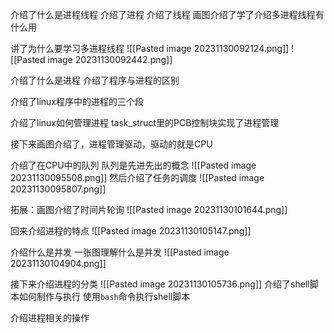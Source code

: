 介绍了什么是进程线程
介绍了进程
介绍了线程
画图介绍了学了介绍多进程线程有什么用

讲了为什么要学习多进程线程
![[Pasted image 20231130092124.png]]
![[Pasted image 20231130092442.png]]

介绍了什么是进程
介绍了程序与进程的区别

介绍了linux程序中的进程的三个段

介绍了linux如何管理进程
task_struct里的PCB控制块实现了进程管理

接下来画图介绍了，进程管理驱动，驱动的就是CPU

介绍了在CPU中的队列
队列是先进先出的概念
![[Pasted image 20231130095508.png]]
然后介绍了任务的调度
![[Pasted image 20231130095807.png]]

拓展：画图介绍了时间片轮询
![[Pasted image 20231130101644.png]]



回来介绍进程的特点
![[Pasted image 20231130105147.png]]

介绍什么是并发
一张图理解什么是并发
![[Pasted image 20231130104904.png]]

接下来介绍进程的分类
![[Pasted image 20231130105736.png]]
介绍了shell脚本如何制作与执行
使用`bash`命令执行shell脚本

介绍进程相关的操作
